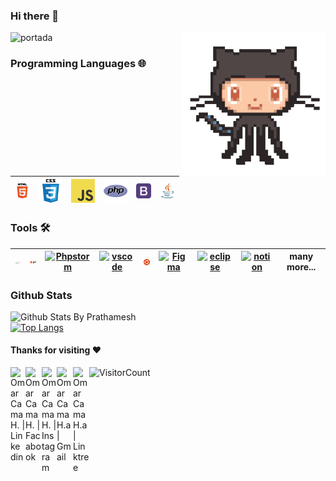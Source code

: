 ### Hi there 👋

![portada](https://user-images.githubusercontent.com/66935801/103464268-2118fa80-4d11-11eb-9a01-9c71f5088fe5.png)
<img align='right' src="https://raw.githubusercontent.com/iCharlesZ/FigureBed/master/img/octocat.gif" width="230">

### Programming Languages 🌐

| [<img src="https://raw.githubusercontent.com/github/explore/80688e429a7d4ef2fca1e82350fe8e3517d3494d/topics/html/html.png" alt="html" width="24">](https://desarrolloweb.com/home/html) | [<img src="https://raw.githubusercontent.com/github/explore/80688e429a7d4ef2fca1e82350fe8e3517d3494d/topics/css/css.png" alt="CSS" width="38">](https://lenguajecss.com/) | [<img src="https://raw.githubusercontent.com/github/explore/80688e429a7d4ef2fca1e82350fe8e3517d3494d/topics/javascript/javascript.png" alt="js" width="38">](https://www.javascript.com/) | [<img src="https://raw.githubusercontent.com/github/explore/80688e429a7d4ef2fca1e82350fe8e3517d3494d/topics/php/php.png" alt="php" width="38">](https://php.net/) |  [<img src="https://raw.githubusercontent.com/github/explore/80688e429a7d4ef2fca1e82350fe8e3517d3494d/topics/bootstrap/bootstrap.png" alt="Bootstrap" width="24">](https://getbootstrap.com/) |  [<img src="https://raw.githubusercontent.com/github/explore/80688e429a7d4ef2fca1e82350fe8e3517d3494d/topics/java/java.png" alt="java" width="24">](https://java.com/es/) 
|---|---|---|---|---|---|

### Tools 🛠️
| [<img src="https://raw.githubusercontent.com/github/explore/80688e429a7d4ef2fca1e82350fe8e3517d3494d/topics/mysql/mysql.png" alt="mysql" width="24">](https://www.mysql.com/) | [<img src="https://raw.githubusercontent.com/github/explore/80688e429a7d4ef2fca1e82350fe8e3517d3494d/topics/git/git.png" alt="Git" width="24">](https://git-scm.com/) |  [<img src="https://logonoid.com/images/phpstorm-logo.png" alt="Phpstorm" width="24">](https://www.jetbrains.com/phpstorm/) | [<img src="https://upload.wikimedia.org/wikipedia/commons/thumb/2/2d/Visual_Studio_Code_1.18_icon.svg/1200px-Visual_Studio_Code_1.18_icon.svg.png" alt="vscode" width="24">](https://code.visualstudio.com/) | [<img src="https://raw.githubusercontent.com/github/explore/80688e429a7d4ef2fca1e82350fe8e3517d3494d/topics/ubuntu/ubuntu.png" alt="Ubuntu" width="24">](https://ubuntu.com/)  |  [<img src="https://res.cloudinary.com/practicaldev/image/fetch/s--yfYVcXKC--/c_imagga_scale,f_auto,fl_progressive,h_900,q_auto,w_1600/https://dev-to-uploads.s3.amazonaws.com/i/yu2fuib6mwxm1ac4wcd4.png" alt="Figma" width="24">](https://www.figma.com/) | [<img src="https://www.eclipse.org/eclipse.org-common/themes/solstice/public/images/logo/eclipse-foundation-white-orange.svg" alt="eclipse" width="24">](https://www.eclipse.org/) | [<img src="https://cdn.icon-icons.com/icons2/2389/PNG/512/notion_logo_icon_145025.png" alt="notion" width="24">](https://www.notion.so/) | many more...
|---|---|---|---|---|---|---|---|---|


### Github Stats

 ![Github Stats By Prathamesh](https://github-readme-stats.vercel.app/api?username=OmarCamaHuara&show_icons=true&title_color=fff&icon_color=fff&text_color=4564D7&bg_color=0A0A0A)
 <br/>
 [![Top Langs](https://github-readme-stats.vercel.app/api/top-langs/?username=OmarCamaHuara&show_icons=true&title_color=fff&icon_color=fff&text_color=4564D7&bg_color=0A0A0A)](https://github.com/OmarCamaHuara/github-readme-stats)


#### Thanks for visiting :heart:

  <a href="www.linkedin.com/in/omar-js">
    <img align="left" alt="Omar Cama H. | Linkedin" width="24px" src="https://cdn.worldvectorlogo.com/logos/linkedin-icon-2.svg" />
  </a>
  <a href="https://www.facebook.com/omar.js.8">
    <img align="left" alt="Omar Cama H. | Facabook" width="26px" src="https://cdn.worldvectorlogo.com/logos/facebook-3.svg" />
  </a>
  <a href="https://www.instagram.com/domar.js/">
    <img align="left" alt="Omar Cama H. | Instagram" width="24px" src="https://cdn.worldvectorlogo.com/logos/instagram-2-1.svg" />
  </a>
  <a href="mailto:omar.js2023@gmail.com">
    <img align="left" alt="Omar Cama H.a | Gmail" width="26px" src="https://cdn.worldvectorlogo.com/logos/gmail-icon.svg" />
  </a>
  <a href="https://linktr.ee/omar.js">
    <img align="left" alt="Omar Cama H.a | Linktree" width="26px" src="https://www.flaticon.com/svg/static/icons/svg/889/889844.svg" />
  </a>
  

![VisitorCount](https://profile-counter.glitch.me/OmarCamaHuara/count.svg)






<!--
**OmarCamaHuara/OmarCamaHuara** is a ✨ _special_ ✨ repository because its `README.md` (this file) appears on your GitHub profile. 


```javascript
const omar = {
    pronouns: "He" | "Him",
    code: ["HTML & CSS","Javascript", "Java", "c#", "php", "Bootstrap"],
    technologies: {
        mobileApp: ["Android App"],
        frontEnd: {
            js: ["Vue", "Nuxt"],
            css: ["materialize", "vuetify", "bootstrap"]
        },
        backEnd: {
            js: ["node", "express", "SuiteScript"],
            python: ["flask"]
        },
        devOps: ["AWS", "Docker🐳", "Route53", "Nginx"],
        databases: ["mongo", "MySql", "sqlite"],
        misc: ["Firebase", "Socket.IO", "selenium", "open-cv", "php", "SuiteApp"]
    },
    architecture: ["Serverless Architecture", "Progressive web applications", "Single page applications"],
    currentProject: "I am developing Extension for NetSuite using SuiteScript2.0",
    funFact: "There are two ways to write error-free programs; only the third one works"
};
```

Here are some ideas to get you started:

- 🔭 I’m currently working on ...
- 🌱 I’m currently learning ...
- 👯 I’m looking to collaborate on ...
- 🤔 I’m looking for help with ...
- 💬 Ask me about ...
- 📫 How to reach me: ...
- 😄 Pronouns: ...
- ⚡ Fun fact: ...
-->
